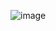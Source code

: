 ![image](https://github.com/kaizenics/confessly/assets/94561281/6ac086ab-c37a-49cb-bcfc-cf1ffe13d742)

